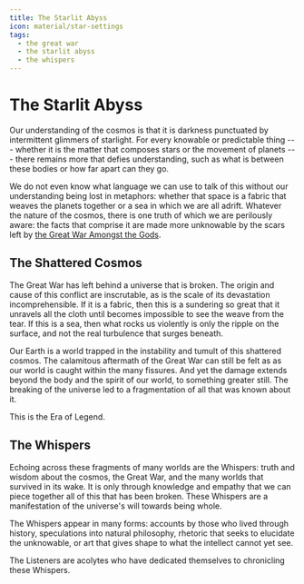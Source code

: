 ```yaml
---
title: The Starlit Abyss
icon: material/star-settings
tags:
  - the great war
  - the starlit abyss
  - the whispers
---
```


# The Starlit Abyss

Our understanding of the cosmos is that it is darkness punctuated by intermittent glimmers of starlight.
For every knowable or predictable thing --- whether it is the matter that composes stars or the movement of planets --- there remains more that defies understanding, such as what is between these bodies or how far apart can they go.

We do not even know what language we can use to talk of this without our understanding being lost in metaphors:
whether that space is a fabric that weaves the planets together or a sea in which we are all adrift.
Whatever the nature of the cosmos, there is one truth of which we are perilously aware:
the facts that comprise it are made more unknowable by the scars left by [the Great War Amongst the Gods](history/the-age-of-strife/index.md#the-great-war-amongst-the-gods).

## The Shattered Cosmos

The Great War has left behind a universe that is broken.
The origin and cause of this conflict are inscrutable, as is the scale of its devastation incomprehensible.
If it is a fabric, then this is a sundering so great that it unravels all the cloth until becomes impossible to see the weave from the tear.
If this is a sea, then what rocks us violently is only the ripple on the surface, and not the real turbulence that surges beneath.

Our Earth is a world trapped in the instability and tumult of this shattered cosmos.
The calamitous aftermath of the Great War can still be felt as as our world is caught within the many fissures.
And yet the damage extends beyond the body and the spirit of our world, to something greater still.
The breaking of the universe led to a fragmentation of all that was known about it.

This is the Era of Legend.

## The Whispers

Echoing across these fragments of many worlds are the Whispers:
truth and wisdom about the cosmos, the Great War, and the many worlds that survived in its wake.
It is only through knowledge and empathy that we can piece together all of this that has been broken.
These Whispers are a manifestation of the universe's will towards being whole.

The Whispers appear in many forms:
accounts by those who lived through history,
speculations into natural philosophy,
rhetoric that seeks to elucidate the unknowable,
or art that gives shape to what the intellect cannot yet see.

The Listeners are acolytes who have dedicated themselves to chronicling these Whispers.
